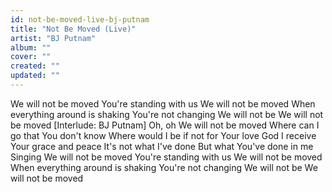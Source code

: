 ```yaml
---
id: not-be-moved-live-bj-putnam
title: "Not Be Moved (Live)"
artist: "BJ Putnam"
album: ""
cover: ""
created: ""
updated: ""
---
```


We will not be moved
You're standing with us
We will not be moved
When everything around is shaking
You're not changing
We will not be
We will not be moved
[Interlude: BJ Putnam]
Oh, oh
We will not be moved
Where can I go that You don't know
Where would I be if not for Your love
God I receive Your grace and peace
It's not what I've done
But what You've done in me
Singing
We will not be moved
You're standing with us
We will not be moved
When everything around is shaking
You're not changing
We will not be
We will not be moved